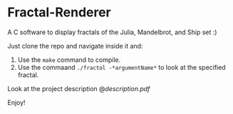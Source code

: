 # Fractal-Renderer
A C software to display fractals of the Julia, Mandelbrot, and Ship set :)

Just clone the repo and navigate inside it and:
  1. Use the `make` command to compile.
  2. Use the commaand `./fractol -*argumentName*` to look at the specified fractal.

Look at the project description @*description.pdf* 

Enjoy!

